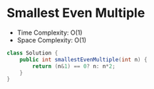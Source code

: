 # Smallest Even Multiple

- Time Complexity: O(1)
- Space Complexity: O(1)

```java
class Solution {
    public int smallestEvenMultiple(int n) {
        return (n&1) == 0? n: n*2;
    }
}
```
